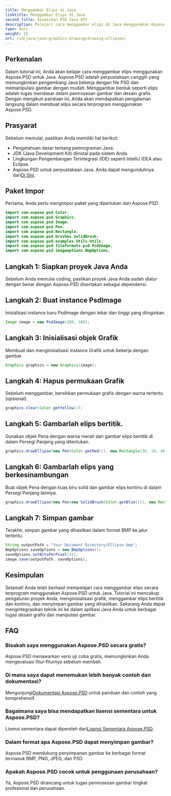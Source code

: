 ```yaml
---
title: Menggambar Elips di Java
linktitle: Menggambar Elips di Java
second_title: Asumsikan.PSD Java API
description: Pelajari cara menggambar elips di Java menggunakan Aspose.PSD untuk desain grafis dan manipulasi gambar yang tepat. Kuasai tutorial langkah demi langkah.
type: docs
weight: 15
url: /id/java/java-graphics-drawing/drawing-ellipses/
---
```

## Perkenalan
Dalam tutorial ini, Anda akan belajar cara menggambar elips menggunakan Aspose.PSD untuk Java. Aspose.PSD adalah perpustakaan canggih yang memungkinkan pengembang Java bekerja dengan file PSD dan memanipulasi gambar dengan mudah. Menggambar bentuk seperti elips adalah tugas mendasar dalam pemrosesan gambar dan desain grafis. Dengan mengikuti panduan ini, Anda akan mendapatkan pengalaman langsung dalam membuat elips secara terprogram menggunakan Aspose.PSD.
## Prasyarat
Sebelum memulai, pastikan Anda memiliki hal berikut:
- Pengetahuan dasar tentang pemrograman Java.
- JDK (Java Development Kit) diinstal pada sistem Anda.
- Lingkungan Pengembangan Terintegrasi (IDE) seperti IntelliJ IDEA atau Eclipse.
-  Aspose.PSD untuk perpustakaan Java. Anda dapat mengunduhnya dari[Di Sini](https://releases.aspose.com/psd/java/).
## Paket Impor
Pertama, Anda perlu mengimpor paket yang diperlukan dari Aspose.PSD:
```java
import com.aspose.psd.Color;
import com.aspose.psd.Graphics;
import com.aspose.psd.Image;
import com.aspose.psd.Pen;
import com.aspose.psd.Rectangle;
import com.aspose.psd.brushes.SolidBrush;
import com.aspose.psd.examples.Utils.Utils;
import com.aspose.psd.fileformats.psd.PsdImage;
import com.aspose.psd.imageoptions.BmpOptions;
```
## Langkah 1: Siapkan proyek Java Anda
Sebelum Anda memulai coding, pastikan proyek Java Anda sudah diatur dengan benar dengan Aspose.PSD disertakan sebagai dependensi.
## Langkah 2: Buat instance PsdImage
Inisialisasi instance baru PsdImage dengan lebar dan tinggi yang diinginkan.
```java
Image image = new PsdImage(100, 100);
```
## Langkah 3: Inisialisasi objek Grafik
Membuat dan menginisialisasi instance Grafik untuk bekerja dengan gambar.
```java
Graphics graphics = new Graphics(image);
```
## Langkah 4: Hapus permukaan Grafik
Sebelum menggambar, bersihkan permukaan grafis dengan warna tertentu (opsional).
```java
graphics.clear(Color.getYellow());
```
## Langkah 5: Gambarlah elips bertitik.
Gunakan objek Pena dengan warna merah dan gambar elips bertitik di dalam Persegi Panjang yang ditentukan.
```java
graphics.drawEllipse(new Pen(Color.getRed()), new Rectangle(30, 10, 40, 80));
```
## Langkah 6: Gambarlah elips yang berkesinambungan
Buat objek Pena dengan kuas biru solid dan gambar elips kontinu di dalam Persegi Panjang lainnya.
```java
graphics.drawEllipse(new Pen(new SolidBrush(Color.getBlue())), new Rectangle(10, 30, 80, 40));
```
## Langkah 7: Simpan gambar
Terakhir, simpan gambar yang dihasilkan dalam format BMP ke jalur tertentu.
```java
String outputPath = "Your Document Directory/Ellipse.bmp";
BmpOptions saveOptions = new BmpOptions();
saveOptions.setBitsPerPixel(32);
image.save(outputPath, saveOptions);
```

## Kesimpulan
Selamat! Anda telah berhasil mempelajari cara menggambar elips secara terprogram menggunakan Aspose.PSD untuk Java. Tutorial ini mencakup pengaturan proyek Anda, menginisialisasi grafik, menggambar elips bertitik dan kontinu, dan menyimpan gambar yang dihasilkan. Sekarang Anda dapat mengintegrasikan teknik ini ke dalam aplikasi Java Anda untuk berbagai tugas desain grafis dan manipulasi gambar.
## FAQ
### Bisakah saya menggunakan Aspose.PSD secara gratis?
Aspose.PSD menawarkan versi uji coba gratis, memungkinkan Anda mengevaluasi fitur-fiturnya sebelum membeli.
### Di mana saya dapat menemukan lebih banyak contoh dan dokumentasi?
 Mengunjungi[Dokumentasi Aspose.PSD](https://reference.aspose.com/psd/java/) untuk panduan dan contoh yang komprehensif.
### Bagaimana saya bisa mendapatkan lisensi sementara untuk Aspose.PSD?
 Lisensi sementara dapat diperoleh dari[Lisensi Sementara Aspose.PSD](https://purchase.aspose.com/temporary-license/).
### Dalam format apa Aspose.PSD dapat menyimpan gambar?
Aspose.PSD mendukung penyimpanan gambar ke berbagai format termasuk BMP, PNG, JPEG, dan PSD.
### Apakah Aspose.PSD cocok untuk penggunaan perusahaan?
Ya, Aspose.PSD dirancang untuk tugas pemrosesan gambar tingkat profesional dan perusahaan.